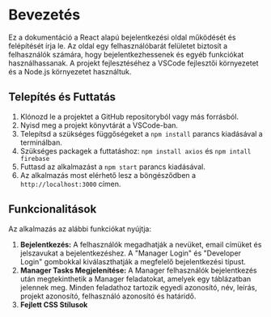 <!DOCTYPE html>
<html lang="en">
<head>
<meta charset="UTF-8">
<meta name="viewport" content="width=device-width, initial-scale=1.0">
</head>
<body>

<h1>Bevezetés</h1>
<p>Ez a dokumentáció a React alapú bejelentkezési oldal működését és felépítését írja le. Az oldal egy felhasználóbarát felületet biztosít a felhasználók számára, hogy bejelentkezhessenek és egyéb funkciókat használhassanak. A projekt fejlesztéséhez a VSCode fejlesztői környezetet és a Node.js környezetet használtuk.</p>


<h2>Telepítés és Futtatás</h2>
<ol>
  <li>Klónozd le a projektet a GitHub repositoryból vagy más forrásból.</li>
  <li>Nyisd meg a projekt könyvtárát a VSCode-ban.</li>
  <li>Telepítsd a szükséges függőségeket a <code>npm install</code> parancs kiadásával a terminálban.</li>
  <li>Szükséges packagek a futtatáshoz: <code>npm install axios</code> és <code>npm intall firebase</code></li>
  <li>Futtasd az alkalmazást a <code>npm start</code> parancs kiadásával.</li>
  <li>Az alkalmazás most elérhető lesz a böngésződben a <code>http://localhost:3000</code> címen.</li>
</ol>

<h2>Funkcionalitások</h2>
<p>Az alkalmazás az alábbi funkciókat nyújtja:</p>
<ol>
  <li><strong>Bejelentkezés:</strong> A felhasználók megadhatják a nevüket, email címüket és jelszavukat a bejelentkezéshez. A "Manager Login" és "Developer Login" gombokkal kiválaszthatják a megfelelő bejelentkezési típust.</li>
  <li><strong>Manager Tasks Megjelenítése:</strong> A Manager felhasználók bejelentkezés után megtekinthetik a Manager feladatokat, amelyek egy táblázatban jelennek meg. Minden feladathoz tartozik egyedi azonosító, név, leírás, projekt azonosító, felhasználó azonosító és határidő.</li>
  <li><strong>Fejlett CSS Stílusok</strong>
